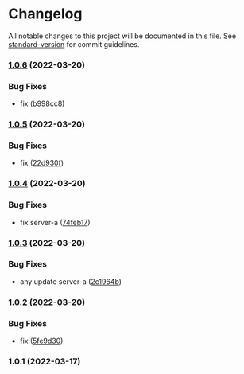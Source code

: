 # Changelog

All notable changes to this project will be documented in this file. See [standard-version](https://github.com/conventional-changelog/standard-version) for commit guidelines.

### [1.0.6](https://github.com/tom-256/nx-express/compare/server-a/v1.0.5...server-a/v1.0.6) (2022-03-20)


### Bug Fixes

* fix ([b998cc8](https://github.com/tom-256/nx-express/commit/b998cc8b0a99a652045d27eedba694709d7c870f))

### [1.0.5](https://github.com/tom-256/nx-express/compare/server-a/v1.0.4...server-a/v1.0.5) (2022-03-20)


### Bug Fixes

* fix ([22d930f](https://github.com/tom-256/nx-express/commit/22d930f26541aa98347431a0aa1fa0979678614b))

### [1.0.4](https://github.com/tom-256/nx-express/compare/server-a/v1.0.3...server-a/v1.0.4) (2022-03-20)


### Bug Fixes

* fix server-a ([74feb17](https://github.com/tom-256/nx-express/commit/74feb17d1763e6bd4237b06400612097f7776f53))

### [1.0.3](https://github.com/tom-256/nx-express/compare/server-a/v1.0.2...server-a/v1.0.3) (2022-03-20)


### Bug Fixes

* any update server-a ([2c1964b](https://github.com/tom-256/nx-express/commit/2c1964b2232558dec481822114b243c1ba8cb940))

### [1.0.2](https://github.com/tom-256/nx-express/compare/server-a/v1.0.1...server-a/v1.0.2) (2022-03-20)


### Bug Fixes

* fix ([5fe9d30](https://github.com/tom-256/nx-express/commit/5fe9d303155b8255b36a19f45d7642570172d547))

### 1.0.1 (2022-03-17)
